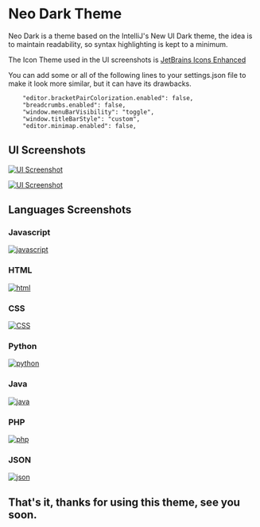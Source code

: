 # Neo Dark Theme

Neo Dark is a theme based on the IntelliJ's New UI Dark theme, the idea is to maintain readability, so syntax highlighting is kept to a minimum.

The Icon Theme used in the UI screenshots is [JetBrains Icons Enhanced](https://marketplace.visualstudio.com/items?itemName=BrennonDenny.vsc-jetbrains-icons-enhanced)

You can add some or all of the following lines to your settings.json file to make it look more similar, but it can have its drawbacks.
```
    "editor.bracketPairColorization.enabled": false,
    "breadcrumbs.enabled": false,
    "window.menuBarVisibility": "toggle",
    "window.titleBarStyle": "custom",
    "editor.minimap.enabled": false,

```

## UI Screenshots


[
    ![UI Screenshot](https://raw.githubusercontent.com/hyperdarker/intellij-neo-dark-theme/main/assets/screenshots/ui-reduced.png)
](https://raw.githubusercontent.com/hyperdarker/intellij-neo-dark-theme/main/assets/screenshots/ui.png)

[
    ![UI Screenshot](https://raw.githubusercontent.com/hyperdarker/intellij-neo-dark-theme/main/assets/screenshots/ui2-reduced.png)
](https://raw.githubusercontent.com/hyperdarker/intellij-neo-dark-theme/main/assets/screenshots/ui2.png)

## Languages Screenshots

### Javascript

[
    ![javascript](https://raw.githubusercontent.com/hyperdarker/intellij-neo-dark-theme/main/assets/screenshots/js.png)
](https://raw.githubusercontent.com/hyperdarker/intellij-neo-dark-theme/main/assets/screenshots/js.png)

### HTML

[
    ![html](https://raw.githubusercontent.com/hyperdarker/intellij-neo-dark-theme/main/assets/screenshots/html.png)
](https://raw.githubusercontent.com/hyperdarker/intellij-neo-dark-theme/main/assets/screenshots/html.png)

### CSS

[
    ![CSS](https://raw.githubusercontent.com/hyperdarker/intellij-neo-dark-theme/main/assets/screenshots/css.png)
](https://raw.githubusercontent.com/hyperdarker/intellij-neo-dark-theme/main/assets/screenshots/css.png)

### Python

[
    ![python](https://raw.githubusercontent.com/hyperdarker/intellij-neo-dark-theme/main/assets/screenshots/python.png)
](https://raw.githubusercontent.com/hyperdarker/intellij-neo-dark-theme/main/assets/screenshots/python.png)

### Java

[
    ![java](https://raw.githubusercontent.com/hyperdarker/intellij-neo-dark-theme/main/assets/screenshots/java.png)
](https://raw.githubusercontent.com/hyperdarker/intellij-neo-dark-theme/main/assets/screenshots/java.png)

### PHP

[![php](https://raw.githubusercontent.com/hyperdarker/intellij-neo-dark-theme/main/assets/screenshots/php.png)](https://raw.githubusercontent.com/hyperdarker/intellij-neo-dark-theme/main/assets/screenshots/php.png)

### JSON

[![json](https://raw.githubusercontent.com/hyperdarker/intellij-neo-dark-theme/main/assets/screenshots/json.png)](https://raw.githubusercontent.com/hyperdarker/intellij-neo-dark-theme/main/assets/screenshots/json.png)

## That's it, thanks for using this theme, see you soon.
